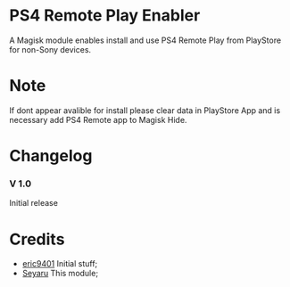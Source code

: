 # PS4 Remote Play Enabler
A Magisk module enables install and use PS4 Remote Play from PlayStore for non-Sony devices. 

# Note
If dont appear avalible for install please clear data in PlayStore App and is necessary add PS4 Remote app to Magisk Hide.

# Changelog

### V 1.0

Initial release

# Credits
- [eric9401](http://forum.xda-developers.com/android/apps-games/5-0-playstation-remote-play-android-t3466339) Initial stuff;
- [Seyaru](http://forum.xda-developers.com/donatetome.php?u=1917665) This module;
